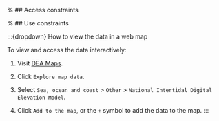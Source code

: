 % ## Access constraints

% ## Use constraints

:::{dropdown} How to view the data in a web map

To view and access the data interactively:
1) Visit [DEA Maps](https://maps.dea.ga.gov.au).

2) Click `Explore map data`.

3) Select `Sea, ocean and coast` > `Other` > `National Intertidal Digital Elevation Model`. 

5) Click `Add to the map`, or the `+` symbol to add the data to the map.
:::

